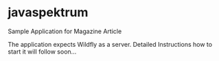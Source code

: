 # javaspektrum
Sample Application for Magazine Article

The application expects Wildfly as a server. Detailed Instructions how to start it will follow soon...
